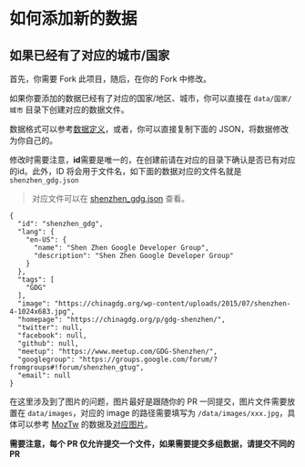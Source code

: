 # 如何添加新的数据

## 如果已经有了对应的城市/国家

首先，你需要 Fork 此项目，随后，在你的 Fork 中修改。

如果你要添加的数据已经有了对应的国家/地区、城市，你可以直接在 `data/国家/城市` 目录下创建对应的数据文件。

数据格式可以参考[数据定义](data-spec.md)，或者，你可以直接复制下面的 JSON，将数据修改为你自己的。

修改时需要注意，**id**需要是唯一的，在创建前请在对应的目录下确认是否已有对应的id。此外，ID 将会用于文件名，如下面的数据对应的文件名就是`shenzhen_gdg.json`

> 对应文件可以在 [shenzhen_gdg.json](https://github.com/bestony/OpenSourceMenu/blob/master/data/community/cn/shenzhen/shenzhen_gdg.json) 查看。

```
{
  "id": "shenzhen_gdg",
  "lang": {
    "en-US": {
      "name": "Shen Zhen Google Developer Group",
      "description": "Shen Zhen Google Developer Group"
    }
  },
  "tags": [
    "GDG"
  ],
  "image": "https://chinagdg.org/wp-content/uploads/2015/07/shenzhen-4-1024x683.jpg",
  "homepage": "https://chinagdg.org/p/gdg-shenzhen/",
  "twitter": null,
  "facebook": null,
  "github": null,
  "meetup": "https://www.meetup.com/GDG-Shenzhen/",
  "googlegroup": "https://groups.google.com/forum/?fromgroups#!forum/shenzhen_gtug",
  "email": null
}
```

在这里涉及到了图片的问题，图片最好是跟随你的 PR 一同提交，图片文件需要放置在 `data/images`，对应的 image 的路径需要填写为 `/data/images/xxx.jpg`，具体可以参考 [MozTw](https://github.com/bestony/OpenSourceMenu/blob/master/data/community/tw/taipei/moztw.json) 的数据及[对应图片](https://github.com/bestony/OpenSourceMenu/blob/master/data/images/moztw.png)。

**需要注意，每个 PR 仅允许提交一个文件，如果需要提交多组数据，请提交不同的 PR**
